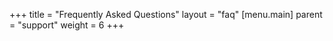 +++
title = "Frequently Asked Questions"
layout = "faq"
[menu.main]
  parent = "support"
  weight = 6
+++
